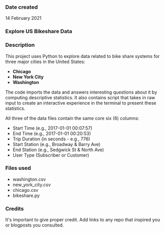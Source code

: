 ### Date created
14 February 2021


### Explore US Bikeshare Data

### Description
This project uses Python to explore data related to bike share systems for three major cities in the United States:
- **Chicago**
-  **New York City**
- **Washington**

The code imports the data and answers interesting questions about it by computing descriptive statistics. It also  contains script that takes in raw input to create an interactive experience in the terminal to present these statistics.

All three of the data files contain the same core six (6) columns:

- Start Time (e.g., 2017-01-01 00:07:57)
- End Time (e.g., 2017-01-01 00:20:53)
- Trip Duration (in seconds - e.g., 776)
- Start Station (e.g., Broadway & Barry Ave)
- End Station (e.g., Sedgwick St & North Ave)
- User Type (Subscriber or Customer)

### Files used
- washington.csv
- new_york_city.csv
- chicago.csv
- bikeshare.py

### Credits
It's important to give proper credit. Add links to any repo that inspired you or blogposts you consulted.
